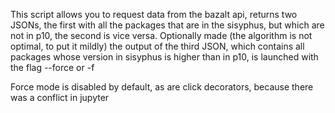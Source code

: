 This script allows you to request data from the bazalt api, returns two JSONs, the first with all the packages that are in the sisyphus, but which are not in p10, the second is vice versa.
Optionally made (the algorithm is not optimal, to put it mildly) the output of the third JSON, which contains all packages whose version in sisyphus is higher than in p10, is launched with the flag --force or -f

Force mode is disabled by default, as are click decorators, because there was a conflict in jupyter
